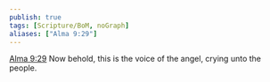 ```yaml
---
publish: true
tags: [Scripture/BoM, noGraph]
aliases: ["Alma 9:29"]
---
```

[Alma 9:29](https://churchofjesuschrist.org/study/scriptures/bofm/alma/9?lang=eng&id=p29#p29) Now behold, this is the voice of the angel, crying unto the people.
